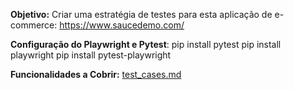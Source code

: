 **Objetivo:** Criar uma estratégia de testes para esta aplicação de e-commerce: https://www.saucedemo.com/

**Configuração do Playwright e Pytest**:
pip install pytest
pip install playwright
pip install pytest-playwright


**Funcionalidades a Cobrir:** [test_cases.md](test_cases.md)
